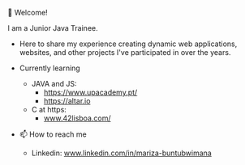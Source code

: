  👋  Welcome!

I am a Junior Java Trainee.
- Here to share my experience creating dynamic web applications,
      websites, and other projects I've participated in over the years.
      
- Currently learning
  - JAVA and JS:
    - https://www.upacademy.pt/
    - https://altar.io
  - C at https:
    - www.42lisboa.com/

- 📫 How to reach me
  - Linkedin:   www.linkedin.com/in/mariza-buntubwimana



